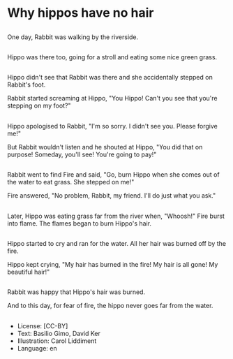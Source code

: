 # Why hippos have no hair

##
One day, Rabbit was walking by the riverside.

##
Hippo was there too, going for a stroll and eating some nice green grass.

##
Hippo didn't see that Rabbit was there and she accidentally stepped on Rabbit's foot.

Rabbit started screaming at Hippo, "You Hippo! Can't you see that you're stepping on my foot?"

##
Hippo apologised to Rabbit, "I'm so sorry. I didn't see you. Please forgive me!"

But Rabbit wouldn't listen and he shouted at Hippo, "You did that on purpose! Someday, you'll see! You're going to pay!"

##
Rabbit went to find Fire and said, "Go, burn Hippo when she comes out of the water to eat grass. She stepped on me!"

Fire answered, "No problem, Rabbit, my friend. I'll do just what you ask."

##
Later, Hippo was eating grass far from the river when, "Whoosh!" Fire burst into flame. The flames began to burn Hippo's hair.

##
Hippo started to cry and ran for the water. All her hair was burned off by the fire.

Hippo kept crying, "My hair has burned in the fire! My hair is all gone! My beautiful hair!"

##
Rabbit was happy that Hippo's hair was burned.

And to this day, for fear of fire, the hippo never goes far from the water.

##
* License: [CC-BY]
* Text: Basilio Gimo, David Ker
* Illustration: Carol Liddiment
* Language: en

